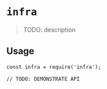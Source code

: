 # `infra`

> TODO: description

## Usage

```
const infra = require('infra');

// TODO: DEMONSTRATE API
```
